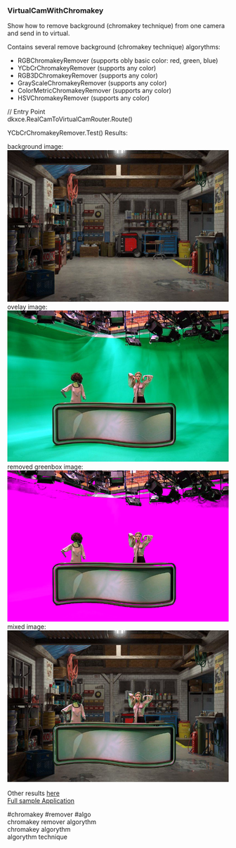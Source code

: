 ###     VirtualCamWithChromakey

Show how to remove background (chromakey technique) from one camera and send in to virtual.    

Contains several remove background (chromakey technique) algorythms:   
- RGBChromakeyRemover (supports obly basic color: red, green, blue)
- YCbCrChromakeyRemover (supports any color)
- RGB3DChromakeyRemover (supports any color)
- GrayScaleChromakeyRemover (supports any color)
- ColorMetricChromakeyRemover (supports any color)
- HSVChromakeyRemover (supports any color)

// Entry Point    
dkxce.RealCamToVirtualCamRouter.Route()

YCbCrChromakeyRemover.Test() Results:    

background image:   
<img src="background.jpg"/>         
ovelay image:   
<img src="greenbox.jpg"/>  
removed greenbox image:   
<img src="greenbox_color_replace.jpg"/>  
mixed image:   
<img src="greenbox_with_background.jpg"/> 

Other results [here](https://github.com/dkxce/VirtualCamWithChromakey/tree/main/images)   
[Full sample Application](https://github.com/dkxce/VideoVirtualCamRouter)    

#chromakey #remover #algo   
chromakey remover algorythm   
chromakey algorythm   
algorythm technique   
